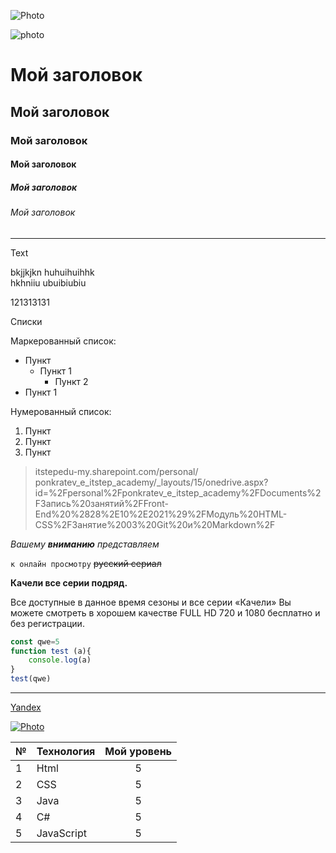 ![Photo](./Foto/photo.jpg)

<img src="./Foto/photo.jpg" alt="photo" />

# Мой заголовок
## Мой заголовок
### Мой заголовок
#### Мой заголовок
##### Мой заголовок
###### Мой заголовок

---

Text

bkjjkjkn huhuihuihhk
<br>hkhniiu
ubuibiubiu

121313131

Списки

Маркерованный список:

* Пункт 
  * Пункт 1
    * Пункт 2
* Пункт 1

Нумерованный список:

1. Пункт
2. Пункт 
3. Пункт 

>itstepedu-my.sharepoint.com/personal/
>ponkratev_e_itstep_academy/_layouts/15/onedrive.aspx?id=%2Fpersonal%2Fponkratev_e_itstep_academy%2FDocuments%2FЗапись%20занятий%2FFront-End%20%2828%2E10%2E2021%29%2FМодуль%20HTML-CSS%2FЗанятие%2003%20Git%20и%20Markdown%2F

*Вашему __вниманию__ представляем* 

`к онлайн просмотру` ~~русский сериал~~ 

__Качели все серии подряд.__ 

Все доступные в данное время сезоны и все серии «Качели» Вы можете смотреть в хорошем качестве FULL HD 720 и 1080 бесплатно и без регистрации.
 
```javascript
const qwe=5
function test (a){
    console.log(a)
}
test(qwe)
```


---

[Yandex](https://yandex.by/)

[![Photo](https://encrypted-tbn0.gstatic.com/images?q=tbn:ANd9GcRwwlskqL97fZfGdH_axhH4nRD0DpyRPTY1yNCorWTEMuP5wJCjhfkFTF996kL7FodiUIo&usqp=CAU)](https://yandex.by/)



|№ | Технология | Мой уровень|
|--- |--- | :---: |
1 | Html | 5
2 | CSS | 5
3 | Java | 5
4 | C# | 5
5 | JavaScript | 5





























